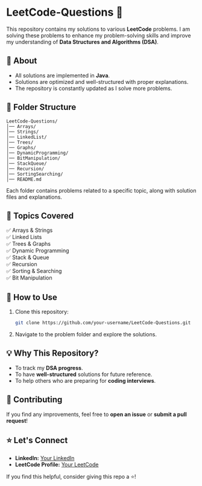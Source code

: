 # LeetCode-Questions 🚀      
   
This repository contains my solutions to various **LeetCode** problems. I am solving these problems to enhance my problem-solving skills and improve my understanding of **Data Structures and Algorithms (DSA)**.  
 
## 📌 About  
- All solutions are implemented in **Java**.  
- Solutions are optimized and well-structured with proper explanations.  
- The repository is constantly updated as I solve more problems.  

## 📂 Folder Structure  
```
LeetCode-Questions/
│── Arrays/
│── Strings/
│── LinkedList/
│── Trees/
│── Graphs/
│── DynamicProgramming/
│── BitManipulation/
│── StackQueue/
│── Recursion/
│── SortingSearching/
│── README.md
```
Each folder contains problems related to a specific topic, along with solution files and explanations.  

## 📖 Topics Covered  
✅ Arrays & Strings  
✅ Linked Lists  
✅ Trees & Graphs  
✅ Dynamic Programming  
✅ Stack & Queue  
✅ Recursion  
✅ Sorting & Searching  
✅ Bit Manipulation  

## 🚀 How to Use  
1. Clone this repository:  
   ```sh
   git clone https://github.com/your-username/LeetCode-Questions.git
   ```
2. Navigate to the problem folder and explore the solutions.  

## 💡 Why This Repository?  
- To track my **DSA progress**.  
- To have **well-structured** solutions for future reference.  
- To help others who are preparing for **coding interviews**.  

## 📢 Contributing  
If you find any improvements, feel free to **open an issue** or **submit a pull request**!  

## ⭐ Let's Connect  
- **LinkedIn:** [Your LinkedIn]([https://linkedin.com/in/your-profile](https://www.linkedin.com/in/ankur-sharma-3a6037226/))  
- **LeetCode Profile:** [Your LeetCode]([https://leetcode.com/your-profile](https://leetcode.com/u/_ankur01_/))  

If you find this helpful, consider giving this repo a ⭐!

